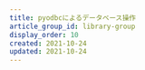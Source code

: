 ```yaml
---
title: pyodbcによるデータベース操作
article_group_id: library-group
display_order: 10
created: 2021-10-24
updated: 2021-10-24
---
```

